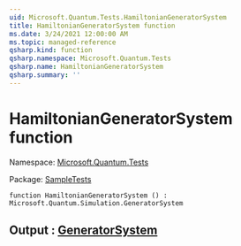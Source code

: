```yaml
---
uid: Microsoft.Quantum.Tests.HamiltonianGeneratorSystem
title: HamiltonianGeneratorSystem function
ms.date: 3/24/2021 12:00:00 AM
ms.topic: managed-reference
qsharp.kind: function
qsharp.namespace: Microsoft.Quantum.Tests
qsharp.name: HamiltonianGeneratorSystem
qsharp.summary: ''
---
```


# HamiltonianGeneratorSystem function

Namespace: [Microsoft.Quantum.Tests](xref:Microsoft.Quantum.Tests)

Package: [SampleTests](https://nuget.org/packages/SampleTests)




```qsharp
function HamiltonianGeneratorSystem () : Microsoft.Quantum.Simulation.GeneratorSystem
```


## Output : [GeneratorSystem](xref:Microsoft.Quantum.Simulation.GeneratorSystem)

